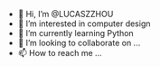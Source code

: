 - 👋 Hi, I’m @LUCASZZHOU
- 👀 I’m interested in computer design
- 🌱 I’m currently learning Python
- 💞️ I’m looking to collaborate on ...
- 📫 How to reach me ...

<!---
LUCASZZHOU/LUCASZZHOU is a ✨ special ✨ repository because its `README.md` (this file) appears on your GitHub profile.
You can click the Preview link to take a look at your changes.
--->
